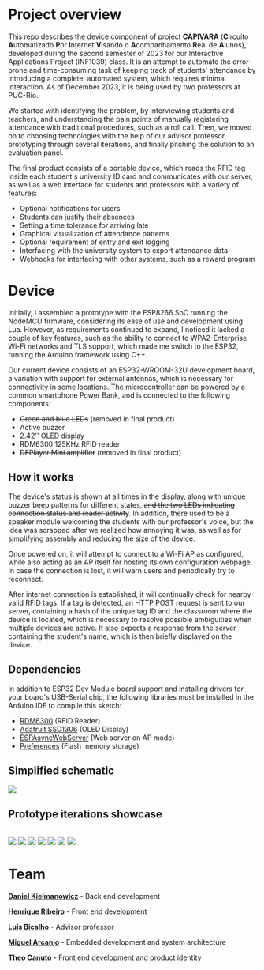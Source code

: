 # Project overview

This repo describes the device component of project **CAPIVARA** (**C**ircuito **A**utomatizado **P**or **I**nternet **V**isando o **A**companhamento **R**eal de **A**lunos), developed during the second semester of 2023 for our Interactive Applications Project (INF1039) class. It is an attempt to automate the error-prone and time-consuming task of keeping track of students' attendance by introducing a complete, automated system, which requires minimal interaction. As of December 2023, it is being used by two professors at PUC-Rio.

We started with identifying the problem, by interviewing students and teachers, and understanding the pain points of manually registering attendance with traditional procedures, such as a roll call. Then, we moved on to choosing technologies with the help of our advisor professor, prototyping through several iterations, and finally pitching the solution to an evaluation panel.

The final product consists of a portable device, which reads the RFID tag inside each student's university ID card and communicates with our server, as well as a web interface for students and professors with a variety of features:

-   Optional notifications for users
-   Students can justify their absences
-   Setting a time tolerance for arriving late
-   Graphical visualization of attendance patterns
-   Optional requirement of entry and exit logging
-   Interfacing with the university system to export attendance data
-   Webhooks for interfacing with other systems, such as a reward program

# Device

Initially, I assembled a prototype with the ESP8266 SoC running the NodeMCU firmware, considering its ease of use and development using Lua. However, as requirements continued to expand, I noticed it lacked a couple of key features, such as the ability to connect to WPA2-Enterprise Wi-Fi networks and TLS support, which made me switch to the ESP32, running the Arduino framework using C++.

Our current device consists of an ESP32-WROOM-32U development board, a variation with support for external antennas, which is necessary for connectivity in some locations. The microcontroller can be powered by a common smartphone Power Bank, and is connected to the following components:

-   ~~Green and blue LEDs~~ (removed in final product)
-   Active buzzer
-   2.42'' OLED display
-   RDM6300 125KHz RFID reader
-   ~~DFPlayer Mini amplifier~~ (removed in final product)

## How it works

The device's status is shown at all times in the display, along with unique buzzer beep patterns for different states, ~~and the two LEDs indicating connection status and reader activity~~. In addition, there used to be a speaker module welcoming the students with our professor's voice, but the idea was scrapped after we realized how annoying it was, as well as for simplifying assembly and reducing the size of the device.

Once powered on, it will attempt to connect to a Wi-Fi AP as configured, while also acting as an AP itself for hosting its own configuration webpage. In case the connection is lost, it will warn users and periodically try to reconnect.

After internet connection is established, it will continually check for nearby valid RFID tags. If a tag is detected, an HTTP POST request is sent to our server, containing a hash of the unique tag ID and the classroom where the device is located, which is necessary to resolve possible ambiguities when multiple devices are active. It also expects a response from the server containing the student's name, which is then briefly displayed on the device.

## Dependencies

In addition to ESP32 Dev Module board support and installing drivers for your board's USB-Serial chip, the following libraries must be installed in the Arduino IDE to compile this sketch:

-   [RDM6300](https://github.com/arduino12/rdm6300) (RFID Reader)
-   [Adafruit SSD1306](https://github.com/adafruit/Adafruit_SSD1306) (OLED Display)
-   [ESPAsyncWebServer](https://github.com/dvarrel/ESPAsyncWebSrv) (Web server on AP mode)
-   [Preferences](https://github.com/vshymanskyy/Preferences) (Flash memory storage)

## Simplified schematic

<img src="media/img7.png">

## Prototype iterations showcase

<br>

<img src="media/img1.jpg">

<img src="media/img2.jpg">

<img src="media/img3.jpg">

<img src="media/img4.jpg">

<img src="media/img5.jpg">

<img src="media/img6.jpg">

<img src="media/img8.jpg">

<br>

# Team

[**Daniel Kielmanowicz**](https://github.com/danielrjk/capivara) - Back end development

[**Henrique Ribeiro**](https://github.com/henriqueribe/capibararepo) - Front end development

[**Luís Bicalho**](https://github.com/Kirink212) - Advisor professor

[**Miguel Arcanjo**](https://github.com/bathwaterpizza) - Embedded development and system architecture

[**Theo Canuto**](https://github.com/canutoth/projetos_automacao) - Front end development and product identity
